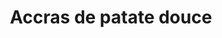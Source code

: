 ---
uuid: 24m4jkgl
title: Accras de patate douce
titleslug: accras-de-patate-douce_24m4jkgl
draft: false
layout: recettes
type: plat
categories:
  - Friture
regime:
  - vegetarien
region: Antilles
saison:
  - ete
cuisson: Oui
temperature: Chaud
plate: 100
check: Oui
checkAlwaysOk: false
ingredients:
  legumes:
    - title: Citron jaune
      quantite: 2
      unit: Kg
    - title: Echalote
      quantite: 1.5
      unit: Kg
    - title: Oignon
      quantite: 2
      unit: Kg
    - title: Patates douces
      quantite: 4
      unit: Kg
  sec: []
  lof:
    - title: lait de soja
      quantite: 1
      unit: litre
    - title: Levure chimique
      quantite: 100
      unit: grammes
    - title: huile de friture
      quantite: 10
      unit: litre
    - title: Oeuf
      quantite: 24
      unit: unité
    - title: Farine de blé
      quantite: 3
      unit: Kg
  sucres:
    - title: Jus de citron
      quantite: 500
      unit: ml
  epices:
    - title: Persil frais
      quantite: 1
      unit: bottes
    - title: tabasco
      quantite: 5
      unit: ml
      commentaire: au gout
    - title: Piment oiseau
      quantite: 2
      unit: grammes
      commentaire: attention, très fort
materiel:
  - Friteuse
  - Marmitte
preparation: >-
  * Faire bouillir les patates douces pour en faire un purée bien sèche.
  Eplucher entre bouillon et écrasement.

  * Faire suer oignons, échalotes coupés en petite dans huile puis déglacer au jus de citron

  * Mélanger le tout. Mélanger le piment à l'oeil, faire gaffe au bon dosage !

  * La pate ne doit pas être trop liquide, hop passer en friture
publishDate: 2024-05-28T11:09:00.000Z
---
